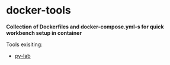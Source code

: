 # docker-tools

**Collection of Dockerfiles and docker-compose.yml-s for quick workbench setup in container**

Tools exisiting:
- [py-lab](/pylab)
